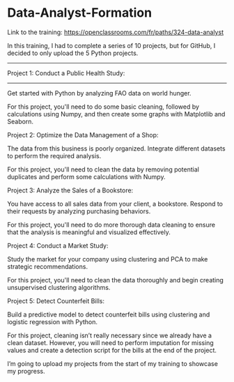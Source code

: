 # Data-Analyst-Formation

Link to the training: https://openclassrooms.com/fr/paths/324-data-analyst

In this training, I had to complete a series of 10 projects, but for GitHub, I decided to only upload the 5 Python projects.

------------------------------------------

Project 1: Conduct a Public Health Study:

------------------------------------------

Get started with Python by analyzing FAO data on world hunger.

For this project, you'll need to do some basic cleaning, followed by calculations using Numpy, and then create some graphs with Matplotlib and Seaborn.

Project 2: Optimize the Data Management of a Shop:

The data from this business is poorly organized. Integrate different datasets to perform the required analysis.

For this project, you'll need to clean the data by removing potential duplicates and perform some calculations with Numpy.

Project 3: Analyze the Sales of a Bookstore:

You have access to all sales data from your client, a bookstore. Respond to their requests by analyzing purchasing behaviors.

For this project, you'll need to do more thorough data cleaning to ensure that the analysis is meaningful and visualized effectively.

Project 4: Conduct a Market Study:

Study the market for your company using clustering and PCA to make strategic recommendations.

For this project, you'll need to clean the data thoroughly and begin creating unsupervised clustering algorithms.

Project 5: Detect Counterfeit Bills:

Build a predictive model to detect counterfeit bills using clustering and logistic regression with Python.

For this project, cleaning isn’t really necessary since we already have a clean dataset. However, you will need to perform imputation for missing values and create a detection script for the bills at the end of the project.

I’m going to upload my projects from the start of my training to showcase my progress.

